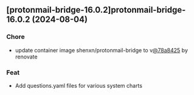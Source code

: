 

## [protonmail-bridge-16.0.2]protonmail-bridge-16.0.2 (2024-08-04)

### Chore



- update container image shenxn/protonmail-bridge to v[@78a8425](https://github.com/78a8425) by renovate

### Feat



- Add questions.yaml files for various system charts